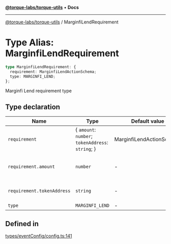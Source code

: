 [**@torque-labs/torque-utils**](../README.md) • **Docs**

***

[@torque-labs/torque-utils](../README.md) / MarginfiLendRequirement

# Type Alias: MarginfiLendRequirement

```ts
type MarginfiLendRequirement: {
  requirement: MarginfiLendActionSchema;
  type: MARGINFI_LEND;
};
```

Marginfi Lend requirement type

## Type declaration

| Name | Type | Default value | Description |
| ------ | ------ | ------ | ------ |
| `requirement` | \{ `amount`: `number`; `tokenAddress`: `string`; \} | MarginfiLendActionSchema | - |
| `requirement.amount` | `number` | - | The minimum amount to lend |
| `requirement.tokenAddress` | `string` | - | The token address to lend |
| `type` | `MARGINFI_LEND` | - | - |

## Defined in

[types/eventConfig/config.ts:141](https://github.com/torque-labs/torque-utils/blob/3bd29ca22f900f1cf2686f7f240bf82e15337207/types/eventConfig/config.ts#L141)
